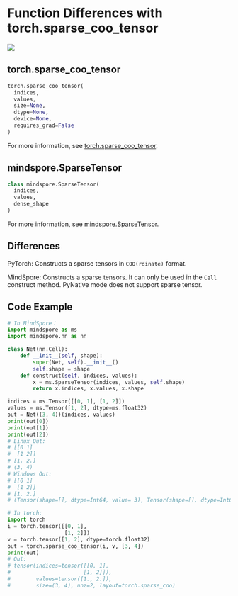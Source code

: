 # Function Differences with torch.sparse_coo_tensor

<a href="https://gitee.com/mindspore/docs/blob/r1.11/docs/mindspore/source_en/note/api_mapping/pytorch_diff/SparseTensor.md" target="_blank"><img src="https://mindspore-website.obs.cn-north-4.myhuaweicloud.com/website-images/r1.11/resource/_static/logo_source_en.png"></a>

## torch.sparse_coo_tensor

```python
torch.sparse_coo_tensor(
  indices,
  values,
  size=None,
  dtype=None,
  device=None,
  requires_grad=False
)
```

For more information, see [torch.sparse_coo_tensor](https://pytorch.org/docs/1.5.0/torch.html#torch.sparse_coo_tensor).

## mindspore.SparseTensor

```python
class mindspore.SparseTensor(
  indices,
  values,
  dense_shape
)
```

For more information, see [mindspore.SparseTensor](https://mindspore.cn/docs/en/r1.11/api_python/mindspore/mindspore.SparseTensor.html#mindspore.SparseTensor).

## Differences

PyTorch: Constructs a sparse tensors in `COO(rdinate)` format.

MindSpore: Constructs a sparse tensors. It can only be used in the `Cell` construct method. PyNative mode does not support sparse tensor.

## Code Example

```python
# In MindSpore：
import mindspore as ms
import mindspore.nn as nn

class Net(nn.Cell):
    def __init__(self, shape):
        super(Net, self).__init__()
        self.shape = shape
    def construct(self, indices, values):
        x = ms.SparseTensor(indices, values, self.shape)
        return x.indices, x.values, x.shape

indices = ms.Tensor([[0, 1], [1, 2]])
values = ms.Tensor([1, 2], dtype=ms.float32)
out = Net((3, 4))(indices, values)
print(out[0])
print(out[1])
print(out[2])
# Linux Out:
# [[0 1]
#  [1 2]]
# [1. 2.]
# (3, 4)
# Windows Out:
# [[0 1]
#  [1 2]]
# [1. 2.]
# (Tensor(shape=[], dtype=Int64, value= 3), Tensor(shape=[], dtype=Int64, value= 4))

# In torch:
import torch
i = torch.tensor([[0, 1],
                  [1, 2]])
v = torch.tensor([1, 2], dtype=torch.float32)
out = torch.sparse_coo_tensor(i, v, [3, 4])
print(out)
# Out:
# tensor(indices=tensor([[0, 1],
#                       [1, 2]]),
#        values=tensor([1., 2.]),
#        size=(3, 4), nnz=2, layout=torch.sparse_coo)
```
